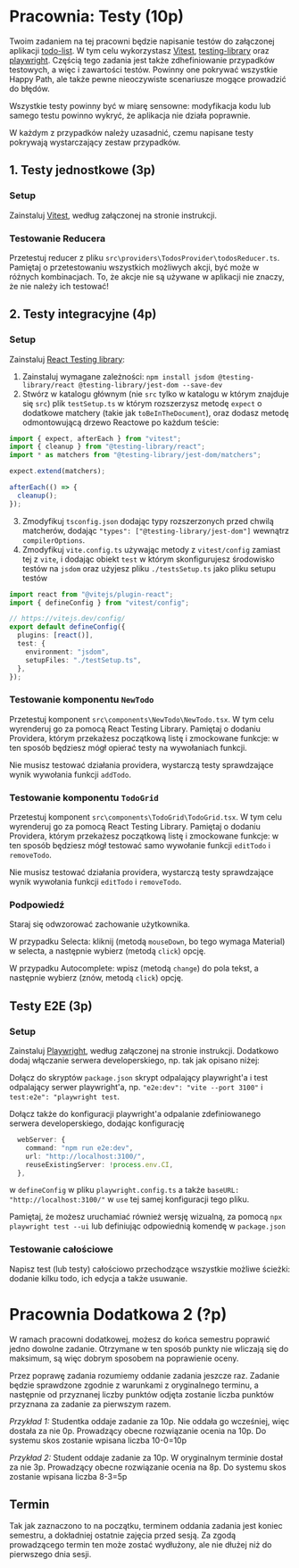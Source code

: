 # Pracownia: Testy (10p)

Twoim zadaniem na tej pracowni będzie napisanie testów do załączonej aplikacji [todo-list](./todo-list). W tym celu wykorzystasz [Vitest](https://vitest.dev/), [testing-library](https://testing-library.com/) oraz [playwright](https://playwright.dev/).
Częścią tego zadania jest także zdhefiniowanie przypadków testowych, a więc i zawartości testów. Powinny one pokrywać wszystkie Happy Path, ale także pewne nieoczywiste scenariusze mogące prowadzić do błędów.

Wszystkie testy powinny być w miarę sensowne: modyfikacja kodu lub samego testu powinno wykryć, że aplikacja nie działa poprawnie.

W każdym z przypadków należy uzasadnić, czemu napisane testy pokrywają wystarczający zestaw przypadków.

## 1. Testy jednostkowe (3p)

### Setup

Zainstaluj [Vitest](https://vitest.dev/), według załączonej na stronie instrukcji.

### Testowanie Reducera

Przetestuj reducer z pliku `src\providers\TodosProvider\todosReducer.ts`. Pamiętaj o przetestowaniu wszystkich możliwych akcji, być może w różnych kombinacjach. To, że akcje nie są używane w aplikacji nie znaczy, że nie należy ich testować!

## 2. Testy integracyjne (4p)

### Setup

Zainstaluj [React Testing library](https://testing-library.com/docs/react-testing-library/intro):

1. Zainstaluj wymagane zależności: `npm install jsdom @testing-library/react @testing-library/jest-dom --save-dev`
2. Stwórz w katalogu głównym (nie `src` tylko w katalogu w którym znajduje się `src`) plik `testSetup.ts` w którym rozszerzysz metodę `expect` o dodatkowe matchery (takie jak `toBeInTheDocument`), oraz dodasz metodę odmontowującą drzewo Reactowe po każdum teście:

```ts
import { expect, afterEach } from "vitest";
import { cleanup } from "@testing-library/react";
import * as matchers from "@testing-library/jest-dom/matchers";

expect.extend(matchers);

afterEach(() => {
  cleanup();
});
```

3. Zmodyfikuj `tsconfig.json` dodając typy rozszerzonych przed chwilą matcherów, dodając `"types": ["@testing-library/jest-dom"]` wewnątrz `compilerOptions`.
4. Zmodyfikuj `vite.config.ts` używając metody z `vitest/config` zamiast tej z `vite`, i dodając obiekt `test` w którym skonfigurujesz środowisko testów na `jsdom` oraz użyjesz pliku `./testsSetup.ts` jako pliku setupu testów

```ts
import react from "@vitejs/plugin-react";
import { defineConfig } from "vitest/config";

// https://vitejs.dev/config/
export default defineConfig({
  plugins: [react()],
  test: {
    environment: "jsdom",
    setupFiles: "./testSetup.ts",
  },
});
```

### Testowanie komponentu `NewTodo`

Przetestuj komponent `src\components\NewTodo\NewTodo.tsx`. W tym celu wyrenderuj go za pomocą React Testing Library. Pamiętaj o dodaniu Providera, którym przekażesz początkową listę i zmockowane funkcje: w ten sposób będziesz mógł opierać testy na wywołaniach funkcji.

Nie musisz testować działania providera, wystarczą testy sprawdzające wynik wywołania funkcji `addTodo`.

### Testowanie komponentu `TodoGrid`

Przetestuj komponent `src\components\TodoGrid\TodoGrid.tsx`. W tym celu wyrenderuj go za pomocą React Testing Library. Pamiętaj o dodaniu Providera, którym przekażesz początkową listę i zmockowane funkcje: w ten sposób będziesz mógł testować samo wywołanie funkcji `editTodo` i `removeTodo`.

Nie musisz testować działania providera, wystarczą testy sprawdzające wynik wywołania funkcji `editTodo` i `removeTodo`.

### Podpowiedź

Staraj się odwzorować zachowanie użytkownika.

W przypadku Selecta: kliknij (metodą `mouseDown`, bo tego wymaga Material) w selecta, a następnie wybierz (metodą `click`) opcję.

W przypadku Autocomplete: wpisz (metodą `change`) do pola tekst, a następnie wybierz (znów, metodą `click`) opcję.

## Testy E2E (3p)

### Setup

Zainstaluj [Playwright](https://playwright.dev/), według załączonej na stronie instrukcji. Dodatkowo dodaj włączanie serwera developerskiego, np. tak jak opisano niżej:

Dołącz do skryptów `package.json` skrypt odpalający playwright'a i test odpalający serwer playwright'a, np. `"e2e:dev": "vite --port 3100"` i `test:e2e": "playwright test`.

Dołącz także do konfiguracji playwright'a odpalanie zdefiniowanego serwera developerskiego, dodając konfigurację

```ts
  webServer: {
    command: "npm run e2e:dev",
    url: "http://localhost:3100/",
    reuseExistingServer: !process.env.CI,
  },
```

w `defineConfig` w pliku `playwright.config.ts` a także `baseURL: "http://localhost:3100/"` w `use` tej samej konfiguracji tego pliku.

Pamiętaj, że możesz uruchamiać również wersję wizualną, za pomocą `npx playwright test --ui` lub definiując odpowiednią komendę w `package.json`

### Testowanie całościowe

Napisz test (lub testy) całościowo przechodzące wszystkie możliwe ścieżki: dodanie kilku todo, ich edycja a także usuwanie.






# Pracownia Dodatkowa 2 (?p)

W ramach pracowni dodatkowej, możesz do końca semestru poprawić jedno dowolne zadanie. Otrzymane w ten sposób punkty nie wliczają się do maksimum, są więc dobrym sposobem na poprawienie oceny.

Przez poprawę zadania rozumiemy oddanie zadania jeszcze raz. Zadanie będzie sprawdzone zgodnie z warunkami z oryginalnego terminu, a następnie od przyznanej liczby punktów odjęta zostanie liczba punktów przyznana za zadanie za pierwszym razem.

_Przykład 1:_ Studentka oddaje zadanie za 10p. Nie oddała go wcześniej, więc dostała za nie 0p. Prowadzący obecne rozwiązanie ocenia na 10p. Do systemu skos zostanie wpisana liczba 10-0=10p

_Przykład 2:_ Student oddaje zadanie za 10p. W oryginalnym terminie dostał za nie 3p. Prowadzący obecne rozwiązanie ocenia na 8p. Do systemu skos zostanie wpisana liczba 8-3=5p

## Termin

Tak jak zaznaczono to na początku, terminem oddania zadania jest koniec semestru, a dokładniej ostatnie zajęcia przed sesją. Za zgodą prowadzącego termin ten może zostać wydłużony, ale nie dłużej niż do pierwszego dnia sesji.